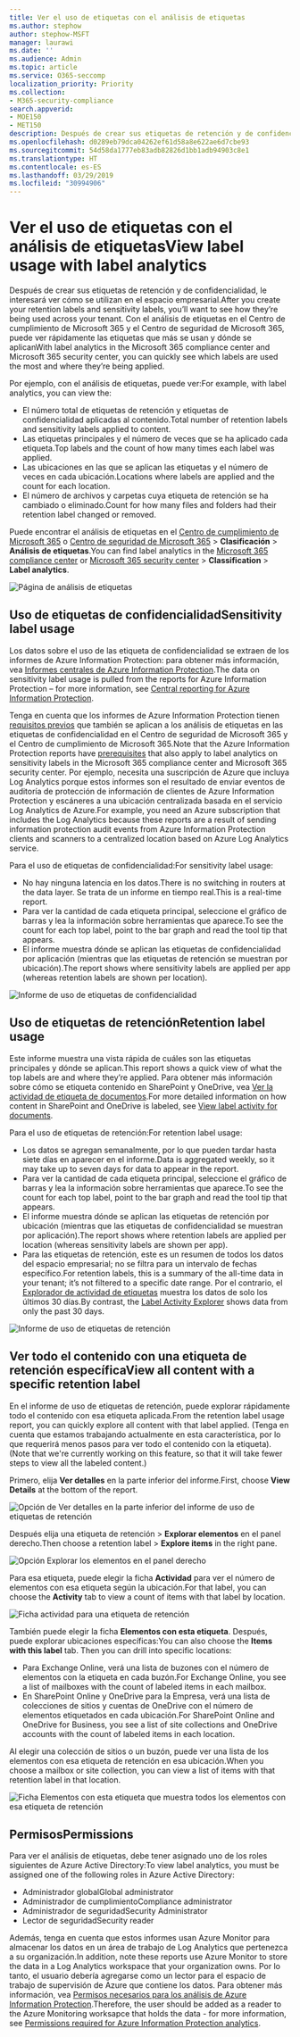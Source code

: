 ```yaml
---
title: Ver el uso de etiquetas con el análisis de etiquetas
ms.author: stephow
author: stephow-MSFT
manager: laurawi
ms.date: ''
ms.audience: Admin
ms.topic: article
ms.service: O365-seccomp
localization_priority: Priority
ms.collection:
- M365-security-compliance
search.appverid:
- MOE150
- MET150
description: Después de crear sus etiquetas de retención y de confidencialidad, le interesará ver cómo se utilizan en el espacio empresarial. Con el análisis de etiquetas en el Centro de cumplimiento de Microsoft 365 y el Centro de seguridad de Microsoft 365, puede ver rápidamente las etiquetas que más se usan y dónde se aplican
ms.openlocfilehash: d0289eb79dca04262ef61d58a8e622ae6d7cbe93
ms.sourcegitcommit: 54d58da1777eb83adb82826d1bb1adb94903c8e1
ms.translationtype: HT
ms.contentlocale: es-ES
ms.lasthandoff: 03/29/2019
ms.locfileid: "30994906"
---
```

# <a name="view-label-usage-with-label-analytics"></a><span data-ttu-id="104d3-104">Ver el uso de etiquetas con el análisis de etiquetas</span><span class="sxs-lookup"><span data-stu-id="104d3-104">View label usage with label analytics</span></span>

<span data-ttu-id="104d3-105">Después de crear sus etiquetas de retención y de confidencialidad, le interesará ver cómo se utilizan en el espacio empresarial.</span><span class="sxs-lookup"><span data-stu-id="104d3-105">After you create your retention labels and sensitivity labels, you’ll want to see how they’re being used across your tenant.</span></span> <span data-ttu-id="104d3-106">Con el análisis de etiquetas en el Centro de cumplimiento de Microsoft 365 y el Centro de seguridad de Microsoft 365, puede ver rápidamente las etiquetas que más se usan y dónde se aplican</span><span class="sxs-lookup"><span data-stu-id="104d3-106">With label analytics in the Microsoft 365 compliance center and Microsoft 365 security center, you can quickly see which labels are used the most and where they’re being applied.</span></span>

<span data-ttu-id="104d3-107">Por ejemplo, con el análisis de etiquetas, puede ver:</span><span class="sxs-lookup"><span data-stu-id="104d3-107">For example, with label analytics, you can view the:</span></span>

- <span data-ttu-id="104d3-108">El número total de etiquetas de retención y etiquetas de confidencialidad aplicadas al contenido.</span><span class="sxs-lookup"><span data-stu-id="104d3-108">Total number of retention labels and sensitivity labels applied to content.</span></span>
- <span data-ttu-id="104d3-109">Las etiquetas principales y el número de veces que se ha aplicado cada etiqueta.</span><span class="sxs-lookup"><span data-stu-id="104d3-109">Top labels and the count of how many times each label was applied.</span></span>
- <span data-ttu-id="104d3-110">Las ubicaciones en las que se aplican las etiquetas y el número de veces en cada ubicación.</span><span class="sxs-lookup"><span data-stu-id="104d3-110">Locations where labels are applied and the count for each location.</span></span>
- <span data-ttu-id="104d3-111">El número de archivos y carpetas cuya etiqueta de retención se ha cambiado o eliminado.</span><span class="sxs-lookup"><span data-stu-id="104d3-111">Count for how many files and folders had their retention label changed or removed.</span></span>

<span data-ttu-id="104d3-112">Puede encontrar el análisis de etiquetas en el [Centro de cumplimiento de Microsoft 365](https://compliance.microsoft.com/labelanalytics) o [Centro de seguridad de Microsoft 365](https://security.microsoft.com/labelanalytics) > **Clasificación**  >  **Análisis de etiquetas**.</span><span class="sxs-lookup"><span data-stu-id="104d3-112">You can find label analytics in the [Microsoft 365 compliance center](https://compliance.microsoft.com/labelanalytics) or [Microsoft 365 security center](https://security.microsoft.com/labelanalytics) > **Classification** > **Label analytics**.</span></span>

![Página de análisis de etiquetas](media/label-analytics-page.png)

## <a name="sensitivity-label-usage"></a><span data-ttu-id="104d3-114">Uso de etiquetas de confidencialidad</span><span class="sxs-lookup"><span data-stu-id="104d3-114">Sensitivity label usage</span></span>

<span data-ttu-id="104d3-115">Los datos sobre el uso de las etiqueta de confidencialidad se extraen de los informes de Azure Information Protection: para obtener más información, vea [Informes centrales de Azure Information Protection](https://docs.microsoft.com/es-ES/azure/information-protection/reports-aip).</span><span class="sxs-lookup"><span data-stu-id="104d3-115">The data on sensitivity label usage is pulled from the reports for Azure Information Protection – for more information, see [Central reporting for Azure Information Protection](https://docs.microsoft.com/es-ES/azure/information-protection/reports-aip).</span></span>

<span data-ttu-id="104d3-116">Tenga en cuenta que los informes de Azure Information Protection tienen [requisitos previos](https://docs.microsoft.com/es-ES/azure/information-protection/reports-aip#prerequisites-for-azure-information-protection-analytics) que también se aplican a los análisis de etiquetas en las etiquetas de confidencialidad en el Centro de seguridad de Microsoft 365 y el Centro de cumplimiento de Microsoft 365.</span><span class="sxs-lookup"><span data-stu-id="104d3-116">Note that the Azure Information Protection reports have [prerequisites](https://docs.microsoft.com/es-ES/azure/information-protection/reports-aip#prerequisites-for-azure-information-protection-analytics) that also apply to label analytics on sensitivity labels in the Microsoft 365 compliance center and Microsoft 365 security center.</span></span> <span data-ttu-id="104d3-117">Por ejemplo, necesita una suscripción de Azure que incluya Log Analytics porque estos informes son el resultado de enviar eventos de auditoría de protección de información de clientes de Azure Information Protection y escáneres a una ubicación centralizada basada en el servicio Log Analytics de Azure.</span><span class="sxs-lookup"><span data-stu-id="104d3-117">For example, you need an Azure subscription that includes the Log Analytics because these reports are a result of sending information protection audit events from Azure Information Protection clients and scanners to a centralized location based on Azure Log Analytics service.</span></span>

<span data-ttu-id="104d3-118">Para el uso de etiquetas de confidencialidad:</span><span class="sxs-lookup"><span data-stu-id="104d3-118">For sensitivity label usage:</span></span>

- <span data-ttu-id="104d3-119">No hay ninguna latencia en los datos.</span><span class="sxs-lookup"><span data-stu-id="104d3-119">There is no switching in routers at the data layer.</span></span> <span data-ttu-id="104d3-120">Se trata de un informe en tiempo real.</span><span class="sxs-lookup"><span data-stu-id="104d3-120">This is a real-time report.</span></span>
- <span data-ttu-id="104d3-121">Para ver la cantidad de cada etiqueta principal, seleccione el gráfico de barras y lea la información sobre herramientas que aparece.</span><span class="sxs-lookup"><span data-stu-id="104d3-121">To see the count for each top label, point to the bar graph and read the tool tip that appears.</span></span>
- <span data-ttu-id="104d3-122">El informe muestra dónde se aplican las etiquetas de confidencialidad por aplicación (mientras que las etiquetas de retención se muestran por ubicación).</span><span class="sxs-lookup"><span data-stu-id="104d3-122">The report shows where sensitivity labels are applied per app (whereas retention labels are shown per location).</span></span>

![Informe de uso de etiquetas de confidencialidad](media/sensitivity-label-usage-report.png)

## <a name="retention-label-usage"></a><span data-ttu-id="104d3-124">Uso de etiquetas de retención</span><span class="sxs-lookup"><span data-stu-id="104d3-124">Retention label usage</span></span>

<span data-ttu-id="104d3-125">Este informe muestra una vista rápida de cuáles son las etiquetas principales y dónde se aplican.</span><span class="sxs-lookup"><span data-stu-id="104d3-125">This report shows a quick view of what the top labels are and where they’re applied.</span></span> <span data-ttu-id="104d3-126">Para obtener más información sobre cómo se etiqueta contenido en SharePoint y OneDrive, vea [Ver la actividad de etiqueta de documentos](view-label-activity-for-documents.md).</span><span class="sxs-lookup"><span data-stu-id="104d3-126">For more detailed information on how content in SharePoint and OneDrive is labeled, see [View label activity for documents](view-label-activity-for-documents.md).</span></span>

<span data-ttu-id="104d3-127">Para el uso de etiquetas de retención:</span><span class="sxs-lookup"><span data-stu-id="104d3-127">For retention label usage:</span></span>

- <span data-ttu-id="104d3-128">Los datos se agregan semanalmente, por lo que pueden tardar hasta siete días en aparecer en el informe.</span><span class="sxs-lookup"><span data-stu-id="104d3-128">Data is aggregated weekly, so it may take up to seven days for data to appear in the report.</span></span>
- <span data-ttu-id="104d3-129">Para ver la cantidad de cada etiqueta principal, seleccione el gráfico de barras y lea la información sobre herramientas que aparece.</span><span class="sxs-lookup"><span data-stu-id="104d3-129">To see the count for each top label, point to the bar graph and read the tool tip that appears.</span></span>
- <span data-ttu-id="104d3-130">El informe muestra dónde se aplican las etiquetas de retención por ubicación (mientras que las etiquetas de confidencialidad se muestran por aplicación).</span><span class="sxs-lookup"><span data-stu-id="104d3-130">The report shows where retention labels are applied per location (whereas sensitivity labels are shown per app).</span></span>
- <span data-ttu-id="104d3-131">Para las etiquetas de retención, este es un resumen de todos los datos del espacio empresarial; no se filtra para un intervalo de fechas específico.</span><span class="sxs-lookup"><span data-stu-id="104d3-131">For retention labels, this is a summary of the all-time data in your tenant; it’s not filtered to a specific date range.</span></span> <span data-ttu-id="104d3-132">Por el contrario, el [Explorador de actividad de etiquetas](view-label-activity-for-documents.md) muestra los datos de solo los últimos 30 días.</span><span class="sxs-lookup"><span data-stu-id="104d3-132">By contrast, the [Label Activity Explorer](view-label-activity-for-documents.md) shows data from only the past 30 days.</span></span>

![Informe de uso de etiquetas de retención](media/retention-label-usage-report.png)

## <a name="view-all-content-with-a-specific-retention-label"></a><span data-ttu-id="104d3-134">Ver todo el contenido con una etiqueta de retención específica</span><span class="sxs-lookup"><span data-stu-id="104d3-134">View all content with a specific retention label</span></span>

<span data-ttu-id="104d3-135">En el informe de uso de etiquetas de retención, puede explorar rápidamente todo el contenido con esa etiqueta aplicada.</span><span class="sxs-lookup"><span data-stu-id="104d3-135">From the retention label usage report, you can quickly explore all content with that label applied.</span></span> <span data-ttu-id="104d3-136">(Tenga en cuenta que estamos trabajando actualmente en esta característica, por lo que requerirá menos pasos para ver todo el contenido con la etiqueta).</span><span class="sxs-lookup"><span data-stu-id="104d3-136">(Note that we're currently working on this feature, so that it will take fewer steps to view all the labeled content.)</span></span>

<span data-ttu-id="104d3-137">Primero, elija **Ver detalles** en la parte inferior del informe.</span><span class="sxs-lookup"><span data-stu-id="104d3-137">First, choose **View Details** at the bottom of the report.</span></span>

![Opción de Ver detalles en la parte inferior del informe de uso de etiquetas de retención](media/retention-label-usage-view-details.png)

<span data-ttu-id="104d3-139">Después elija una etiqueta de retención > **Explorar elementos** en el panel derecho.</span><span class="sxs-lookup"><span data-stu-id="104d3-139">Then choose a retention label > **Explore items** in the right pane.</span></span>

![Opción Explorar los elementos en el panel derecho](media/retention-label-usage-explore-items.png)

<span data-ttu-id="104d3-141">Para esa etiqueta, puede elegir la ficha **Actividad** para ver el número de elementos con esa etiqueta según la ubicación.</span><span class="sxs-lookup"><span data-stu-id="104d3-141">For that label, you can choose the **Activity** tab to view a count of items with that label by location.</span></span>

![Ficha actividad para una etiqueta de retención](media/retention-label-usage-activity-tab.png)

<span data-ttu-id="104d3-143">También puede elegir la ficha **Elementos con esta etiqueta**. Después, puede explorar ubicaciones específicas:</span><span class="sxs-lookup"><span data-stu-id="104d3-143">You can also choose the **Items with this label** tab. Then you can drill into specific locations:</span></span>

- <span data-ttu-id="104d3-144">Para Exchange Online, verá una lista de buzones con el número de elementos con la etiqueta en cada buzón.</span><span class="sxs-lookup"><span data-stu-id="104d3-144">For Exchange Online, you see a list of mailboxes with the count of labeled items in each mailbox.</span></span>
- <span data-ttu-id="104d3-145">En SharePoint Online y OneDrive para la Empresa, verá una lista de colecciones de sitios y cuentas de OneDrive con el número de elementos etiquetados en cada ubicación.</span><span class="sxs-lookup"><span data-stu-id="104d3-145">For SharePoint Online and OneDrive for Business, you see a list of site collections and OneDrive accounts with the count of labeled items in each location.</span></span>

<span data-ttu-id="104d3-146">Al elegir una colección de sitios o un buzón, puede ver una lista de los elementos con esa etiqueta de retención en esa ubicación.</span><span class="sxs-lookup"><span data-stu-id="104d3-146">When you choose a mailbox or site collection, you can view a list of items with that retention label in that location.</span></span>

![Ficha Elementos con esta etiqueta que muestra todos los elementos con esa etiqueta de retención](media/retention-label-usage-content-explorer.png)

## <a name="permissions"></a><span data-ttu-id="104d3-148">Permisos</span><span class="sxs-lookup"><span data-stu-id="104d3-148">Permissions</span></span>

<span data-ttu-id="104d3-149">Para ver el análisis de etiquetas, debe tener asignado uno de los roles siguientes de Azure Active Directory:</span><span class="sxs-lookup"><span data-stu-id="104d3-149">To view label analytics, you must be assigned one of the following roles in Azure Active Directory:</span></span>

- <span data-ttu-id="104d3-150">Administrador global</span><span class="sxs-lookup"><span data-stu-id="104d3-150">Global administrator</span></span>
- <span data-ttu-id="104d3-151">Administrador de cumplimiento</span><span class="sxs-lookup"><span data-stu-id="104d3-151">Compliance administrator</span></span>
- <span data-ttu-id="104d3-152">Administrador de seguridad</span><span class="sxs-lookup"><span data-stu-id="104d3-152">Security Administrator</span></span>
- <span data-ttu-id="104d3-153">Lector de seguridad</span><span class="sxs-lookup"><span data-stu-id="104d3-153">Security reader</span></span>

<span data-ttu-id="104d3-154">Además, tenga en cuenta que estos informes usan Azure Monitor para almacenar los datos en un área de trabajo de Log Analytics que pertenezca a su organización.</span><span class="sxs-lookup"><span data-stu-id="104d3-154">In addition, note these reports use Azure Monitor to store the data in a Log Analytics workspace that your organization owns.</span></span> <span data-ttu-id="104d3-155">Por lo tanto, el usuario debería agregarse como un lector para el espacio de trabajo de supervisión de Azure que contiene los datos. Para obtener más información, vea [Permisos necesarios para los análisis de Azure Information Protection](https://docs.microsoft.com/es-ES/azure/information-protection/reports-aip#permissions-required-for-azure-information-protection-analytics).</span><span class="sxs-lookup"><span data-stu-id="104d3-155">Therefore, the user should be added as a reader to the Azure Monitoring worksapce that holds the data - for more information, see [Permissions required for Azure Information Protection analytics](https://docs.microsoft.com/es-ES/azure/information-protection/reports-aip#permissions-required-for-azure-information-protection-analytics).</span></span>

